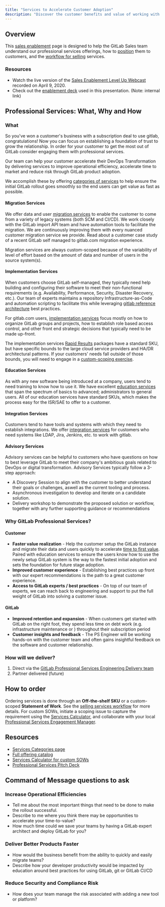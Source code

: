 ```yaml
---
title: "Services to Accelerate Customer Adoption"
description: "Discover the customer benefits and value of working with GitLab Professional Services."
---
```


## Overview

This [sales enablement](/handbook/sales/training/sales-enablement-sessions/) page is designed to help the GitLab Sales team understand our professional services offerings, how to [position](/handbook/customer-success/professional-services-engineering/positioning/) them to customers, and the [workflow for selling](/handbook/customer-success/professional-services-engineering/selling/) services.

### Resources

- Watch the live version of the [Sales Enablement Level Up Webcast](https://youtu.be/_04S2JhVZ5A) recorded on April 9, 2020.
- Check out the [enablement deck](https://docs.google.com/presentation/d/1VGfUC85NO74S5qaaNZ1yQydhZL3Be4ofBTG52xr_LEA/edit#slide=id.) used in this presentation. (Note: internal link)

<!-- ## Learning Objectives

1. Why sell Professional Services?
1. Services Portfolio
1. Current state & improvements
1. Services: Positioning and Process
1. Where to go for help -->

## Professional Services: What, Why and How

### What

So you've won a customer's business with a subscription deal to use gitlab, congratulations! Now you can focus on establishing a foundation of trust to grow the relationship. In order for your customer to get the most out of GitLab consider engaging them with professional services.

Our team can help your customer accelerate their DevOps Transformation by delivering services to improve operational efficiency, accelerate time to market and reduce risk through GitLab product adoption.

We accomplish these by offering [categories of services](/services/) to help ensure the initial GitLab rollout goes smoothly so the end users can get value as fast as possible.

#### Migration Services

We offer data and user [migration services](/services/migration/) to enable the customer to come from a variety of legacy systems (both SCM and CI/CD). We work closely with the GitLab import API team and have automation tools to facilitate the migration. We are continuously improving them with every nuanced customer migration service we provide. Read about a customer case study of a recent GitLab self managed to gitlab.com migration experience.

Migration services are always custom-scoped because of the variability of level of effort based on the amount of data and number of users in the source system(s).

#### Implementation Services

When customers choose GitLab self-managed, they typically need help building and configuring their software to meet their non-functional requirements (e.g. Availability, Performance, Security, Disaster Recovery, etc.). Our team of experts maintains a repository Infrastructure-as-Code and automation scripting to facilitate this while leveraging [gitlab reference architecture](https://docs.gitlab.com/ee/administration/reference_architectures/) best practices.

For gitlab.com users, [implementation services](/services/implementation/) focus mostly on how to organize GitLab groups and projects, how to establish role based access control, and other front end strategic decisions that typically need to be made up-front.

The implementation services [Rapid Results](/services/rapid-results/) packages have a standard SKU, but have specific bounds to the large cloud service providers and HA/DR architectural patterns. If your customers' needs fall outside of those bounds, you will need to engage in a [custom-scoping exercise](/handbook/customer-success/professional-services-engineering/selling/#custom-scoped-services).

#### Education Services

As with any new software being introduced at a company, users tend to need training to know how to use it. We have excellent [education services](/services/education/) that span the spectrum of basics to advanced; administrators to general users. All of our education services have standard SKUs, which makes the process easy for the ISR/SAE to offer to a customer.

#### Integration Services

Customers tend to have tools and systems with which they need to establish integrations. We offer [integration services](/services/implementation/integration/) for customers who need systems like LDAP, Jira, Jenkins, etc. to work with gitlab.

#### Advisory Services

Advisory services can be helpful to customers who have questions on how to best leverage GitLab to meet their company's ambitious goals related to DevOps or digital transformation.
Advisory Services typically follow a 3-step approach:

- A Discovery Session to align with the customer to better understand their goals or challenges, aswell as the current tooling and process.
- Asynchronous investigation to develop and iterate on a candidate solution.
- Delivery workshop to demonstrate the proposed solution or workflow, together with any further supporting guidance or recommendations

### Why GitLab Professional Services?

#### Customer

- **Faster value realization** - Help the customer setup the GitLab instance and migrate their data and users quickly to accelerate [time to first value](/handbook/customer-success/customer-success-vision/#time-to-value-kpis). Paired with education services to ensure the users know how to use the newly setup GitLab system is the way to the fastest initial adoption and sets the foundation for future stage adoption.
- **Improved customer experience** - Establishing best practices up front with our expert recommendations is the path to a great customer experience.
- **Access to GitLab experts / best practices** - On top of our team of experts, we can reach back to engineering and support to put the full weight of GitLab into solving a customer issue.

#### GitLab

- **Improved retention and expansion** - When customers get started with GitLab on the right foot, they spend less time on debt work (e.g. infrastructure maintenance or ) throughout their subscription period
- **Customer insights and feedback** - The PS Engineer will be working hands-on with the customer team and often gains insightful feedback on the software and customer relationship.

### How will we deliver?

1. Direct via the [GitLab Professional Services Engineering Delivery team](/handbook/customer-success/professional-services-engineering/#team-members-and-roles)
1. Partner delivered (future)

## How to order

Ordering services is done through an **Off-the-shelf SKU** or a custom-scoped **Statement of Work**.  See the [selling services workflow](/handbook/customer-success/professional-services-engineering/selling/) for more details.
For custom SOWs, initiate a scoping issue to capture the requirement using the [Services Calculator](https://services-calculator.gitlab.io/), and collaborate with your local [Professional Services Engagement Manager](/job-families/sales/job-professional-services-engagement-manager/).

## Resources

- [Services Categories page](/services/)
- [Full offering catalog](https://about.gitlab.com/services/catalog/)
- [Services Calculator for custom SOWs](https://services-calculator.gitlab.io/)
- [Professional Services Pitch Deck](https://docs.google.com/presentation/d/1CFR8_ZyE9r4Dk_mjoWGe4ZkhtBimSdN0pylIPu-NAeU/edit#slide=id.g3667cdc662_0_1)

## Command of Message questions to ask

### Increase Operational Efficiencies

- Tell me about the most important things that need to be done to make the rollout successful.
- Describe to me where you think there may be opportunities to accelerate your time-to-value?
- How much time could we save your teams by having a GitLab expert architect and deploy GitLab for you?

### Deliver Better Products Faster

- How would the business benefit from the ability to quickly and easily migrate teams?
- Describe how your developer productivity would be impacted by education around best practices for using GitLab, git or GitLab CI/CD

### Reduce Security and Compliance Risk

- How does your team manage the risk associated with adding a new tool or platform?
